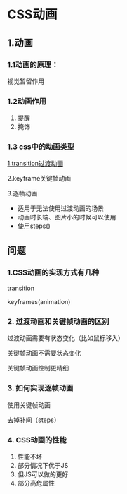 # CSS动画
## 1.动画

### 1.1动画的原理：

视觉暂留作用

### 1.2动画作用

1. 提醒
2. 掩饰

### 1.3 css中的动画类型

[1.transition过渡动画](https://developer.mozilla.org/zh-CN/docs/Web/CSS/transition)

2.keyframe关键帧动画

3.逐帧动画

- 适用于无法使用过渡动画的场景
- 动画时长端、图片小的时候可以使用
- 使用steps()

## 问题

### 1.CSS动画的实现方式有几种

transition

keyframes(animation)

### 2. 过渡动画和关键帧动画的区别

过渡动画需要有状态变化（比如鼠标移入）

关键帧动画不需要状态变化

关键帧动画控制更精细

### 3. 如何实现逐帧动画

使用关键帧动画

去掉补间（steps）

### 4. CSS动画的性能

1. 性能不坏
2. 部分情况下优于JS
3. 但JS可以做的更好
4. 部分高危属性





















